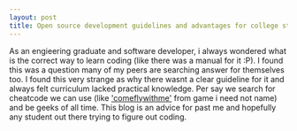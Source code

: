 ```yaml
---
layout: post
title: Open source development guidelines and advantages for college students
---
```


As an engieering graduate and software developer, i always wondered what is the correct way to learn coding (like there was a manual for it :P). I found this was a question many of my peers are searching answer for themselves too. I found this very strange as why there wasnt a clear guideline for it and always felt curriculum lacked practical knowledge. Per say we search for cheatcode we can use (like <a href="https://www.youtube.com/watch?v=IgKZ_pWYSMk">'comeflywithme'</a> from game i need not name) and be geeks of all time.
This blog is an advice for past me and hopefully any student out there trying to figure out coding.



